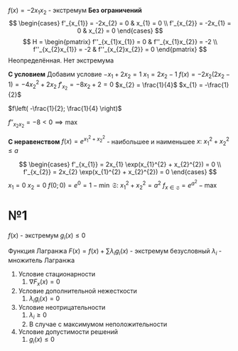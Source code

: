 $f(x) = -2x_{1}x_{2}$ - экстремум
**Без ограничений**
$$
\begin{cases}
f'_{x_{1}} = -2x_{2} = 0 & x_{1} = 0 \\
f'_{x_{2}} = -2x_{1} = 0 & x_{2} = 0
\end{cases}
$$
$$
H = \begin{pmatrix}
f''_{x_{1}x_{1}} = 0 & f''_{x_{1}x_{2}} = -2 \\
f''_{x_{2}x_{1}} = -2 & f''_{x_{2}x_{2}} = 0
\end{pmatrix}
$$
Неопределённая.
Нет экстремума

**С условием**
Добавим условие $-x_{1} + 2x_{2} = 1$
$x_{1} = 2x_{2} - 1$
$f(x) = -2x_{2}\left( 2x_{2} - 1 \right) = -4x_{2}^{2} + 2x_{2}$
$f'_{x_{2}} = -8x_{2} + 2 = 0$
$x_{2} = \frac{1}{4}$
$x_{1} = -\frac{1}{2}$

$f\left( -\frac{1}{2}; \frac{1}{4} \right)$

$f''_{x_{2}x_{2}} = -8 < 0 \implies \max$

**С неравенством**
$f(x) = e^{x_{1}^{2} + x_{2}^{2}}$ - наибольшее и наименьшее
$x:\ x_{1}^{2} + x_{2}^{2} \leq a$

$$
\begin{cases}
f'_{x_{1}} = 2x_{1} \exp(x_{1}^{2} + x_{2}^{2}) = 0 \\
f'_{x_{2}} = 2x_{2} \exp(x_{1}^{2} + x_{2}^{2}) = 0
\end{cases}
$$
$x_{1} = 0$
$x_{2} = 0$
$f(0; 0) = e^{0} = 1 - \min$
$\mathfrak{S}:\ x_{1}^{2} + x_{2}^{2} = a^{2}$
$f_{x \in \mathfrak{S}}= e^{a^{2}} - \max$



# №1
$f(x)$ - экстремум
$g_{i}(x) \leq 0$

Функция Лагранжа
	$F(x) = f(x) + \sum \lambda_{i}g_{i}(x)$ - экстремум безусловный
	$\lambda_i$ - множитель Лагранжа

1. Условие стационарности
	1. $\nabla F_{x}(x) = 0$
2. Условие дополнительной нежесткости
	1. $\lambda_{i}g_{i}(x) = 0$
3. Условие неотрицательности
	1. $\lambda_{i} \geq 0$
	2. В случае с максимумом неположительности
4. Условие допустимости решений
	1. $g_{i}(x) \leq 0$

